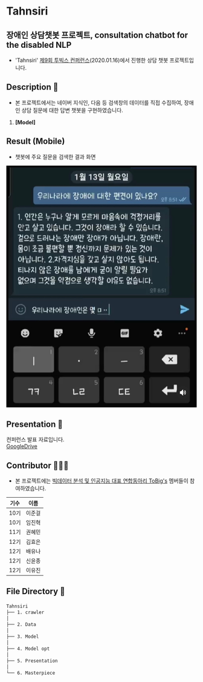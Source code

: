 # Tahnsiri
## 장애인 상담챗봇 프로젝트, consultation chatbot for the disabled NLP

- 'Tahnsiri' [제9회 투빅스 컨퍼런스](http://www.datamarket.kr/xe/index.php?mid=board_pdzw77&page=2&document_srl=63534)(2020.01.16)에서 진행한 상담 챗봇 프로젝트입니다.

## Description 📖

- 본 프로젝트에서는 네이버 지식인, 다음 등 검색창의 데이터를 직접 수집하여, 장애인 상담 질문에 대한 답변 챗봇을 구현하였습니다.

1. **[Model]** 

## Result (Mobile) 

- 챗봇에 주요 질문을 검색한 결과 화면

![시현화면](Presentation/탄시리_시현.PNG)

## Presentation 🙋

컨퍼런스 발표 자료입니다.   
[GoogleDrive](https://drive.google.com/file/d/10J3h0k6MF2T2SXyh2lUGeRAboJWPNlZH/view)

## Contributor 🧑‍🤝‍🧑

- 본 프로젝트에는 [빅데이터 분석 및 인공지능 대표 연합동아리 ToBig's](http://www.datamarket.kr/xe/) 멤버들이 참여하였습니다.

|기수|이름|
|:-----:|:-----:|
|10기|이준걸|
|10기|임진혁|
|11기|권혜민|
|12기|김효은|
|12기|배유나|
|12기|신윤종|
|12기|이유진|

## File Directory 📂

```shell
Tahnsiri
├── 1. crawler
│
├── 2. Data
│
├── 3. Model
│
├── 4. Model opt
│
├── 5. Presentation
│
└── 6. Masterpiece
      
```
